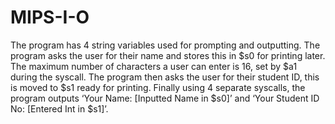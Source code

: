 # MIPS-I-O

The program has 4 string variables used for prompting and outputting. The program asks the user for their name and stores this in $s0 for printing later. The maximum number of characters a user can enter is 16, set by $a1 during the syscall. The program then asks the user for their student ID, this is moved to $s1 ready for printing. Finally using 4 separate syscalls, the program outputs ‘Your Name: [Inputted Name in $s0]’ and ‘Your Student ID No: [Entered Int in $s1]’. 
